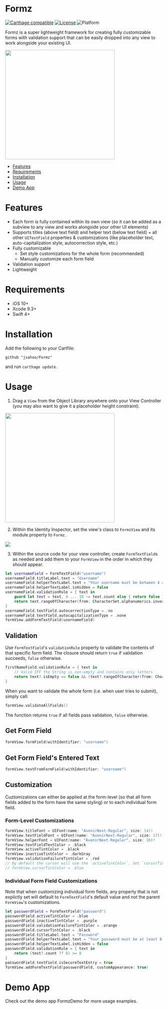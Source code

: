 # Formz

[![Carthage compatible](https://img.shields.io/badge/Carthage-compatible-4BC51D.svg?style=flat)](https://github.com/Carthage/Carthage)
[![License](https://img.shields.io/badge/license-MIT-lightgrey.svg)](LICENSE)
![Platform](https://img.shields.io/badge/platform-iOS-lightgrey.svg)

Formz is a super lightweight framework for creating fully customizable forms with validation support that can be easily dropped into any view to work alongside your existing UI. 

[<img src="Documentation/formz.png" width="350px"/>](Documentation/formz.png)


- [Features](#features)
- [Requirements](#requirements)
- [Installation](#installation)
- [Usage](#usage)
- [Demo App](#demo-app)

# Features
- Each form is fully contained within its own view (so it can be added as a subview to any view and works alongside your other UI elements)
- Supports titles (above text field) and helper text (below text field) + all other `UITextField` properties & customizations (like placeholder text, auto-capitalization style, autocorrection style, etc.)
- Fully customizable
    - Set style customizations for the whole form (recommended)
    - Manually customize each form field
- Validation support
- Lightweight

# Requirements
- iOS 10+
- Xcode 9.3+
- Swift 4+

# Installation
Add the following to your Cartfile:

```
github "jsahoo/Formz"
```

 and run `carthage update`.

 # Usage
1. Drag a `View` from the Object Library anywhere onto your View Controller (you may also want to give it a placeholder height constraint).

[<img src="Documentation/storyboard.png" width="350px"/>](Documentation/storyboard.png)

2. Within the Identity Inspector, set the view's class to `FormzView` and its module property to `Formz`.

[<img src="Documentation/custom_class.png"/>](Documentation/custom_class.png)

3. Within the source code for your view controller, create `FormTextField`s as needed and add them to your `FormView` in the order in which they should appear.

```swift
let usernameField = FormTextField("username")
usernameField.titleLabel.text = "Username"
usernameField.helperTextLabel.text = "Your username must be between 4 and 10 characters and cannot contain spaces or special characters."
usernameField.helperTextLabel.isHidden = false
usernameField.validationRule = { text in
    guard let text = text, 4 ... 10 ~= text.count else { return false }
    return text.rangeOfCharacter(from: CharacterSet.alphanumerics.inverted) == nil
}
usernameField.textField.autocorrectionType = .no
usernameField.textField.autocapitalizationType = .none
formView.addFormTextField(usernameField)
```

## Validation
Use `FormTextField`'s `validationRule` property to validate the contents of that specific form field. The closure should return `true` if validation succeeds, `false` otherwise.
```swift
firstNameField.validationRule = { text in
    // Valid IFF the String is non-empty and contains only letters
    return text?.isEmpty == false && (text?.rangeOfCharacter(from: CharacterSet.letters.inverted) == nil)
}
```

When you want to validate the whole form (i.e. when user tries to submit), simply call:
```swift
formView.validateAllFields()
```
The function returns `true` if all fields pass validation, `false` otherwise.

## Get Form Field
```swift
formView.formField(withIdentifier: "username")
```

## Get Form Field's Entered Text
```swift
formView.textFromFormField(withIdentifier: "username")
```

## Customization
Cuztomizations can either be applied at the form-level (so that all form fields added to the form have the same styling) or to each individual form field.

### Form-Level Customizations
```swift
formView.titleFont = UIFont(name: "AvenirNext-Regular", size: 14)!
formView.textFieldFont = UIFont(name: "AvenirNext-Regular", size: 17)!
formView.helperFont = UIFont(name: "AvenirNext-Regular", size: 10)!
formView.textFieldTextColor = .black
formView.activeTintColor = .black
formView.inactiveTintColor = .darkGray
formView.validationFailureTintColor = .red
// By default the cursor will use the `activeTintColor`. Set `cursorTintColor` to change it.
// formView.cursorTintColor = .blue
```
### Individual Form Field Customizations
Note that when customizing individual form fields, any property that is not explictly set will default to `FormTextField`'s default value and *not* the parent `FormView`'s customizations.

```swift
let passwordField = FormTextField("password")
passwordField.activeTintColor = .blue
passwordField.inactiveTintColor = .purple
passwordField.validationFailureTintColor = .orange
passwordField.cursorTintColor = .black
passwordField.titleLabel.text = "Password"
passwordField.helperTextLabel.text = "Your password must be at least 8 characters."
passwordField.helperTextLabel.isHidden = false
passwordField.validationRule = { text in
    return (text?.count ?? 0) >= 8
}
passwordField.textField.isSecureTextEntry = true
formView.addFormTextField(passwordField, customAppearance: true)
```

# Demo App
Check out the demo app FormzDemo for more usage examples.